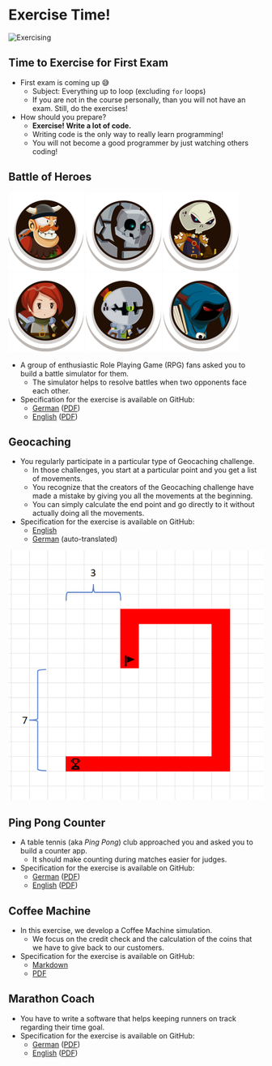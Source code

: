 # Exercise Time!

![Exercising](https://media.tenor.com/lpm8dDVS_OgAAAAC/exercise-exercising.gif)


## Time to Exercise for First Exam

* First <!-- .element: class="fragment" --> exam is coming up 😅
  * Subject: Everything up to loop (excluding `for` loops)
  * If you are not in the course personally, than you will not have an exam. Still, do the exercises!
* How <!-- .element: class="fragment" --> should you prepare?
  * **Exercise! Write a lot of code.**
  * Writing code is the only way to really learn programming!
  * You will not become a good programmer by just watching others coding!


## Battle of Heroes

![Pirate](https://github.com/htl-leo-prog-1/programming_fundamentals_cs/raw/main/exams/2022-11-03-battle-simulator/pirate.png)
![Stone Chewer](https://github.com/htl-leo-prog-1/programming_fundamentals_cs/raw/main/exams/2022-11-03-battle-simulator/stone-chewer.png)
![Ghost Warrior](https://github.com/htl-leo-prog-1/programming_fundamentals_cs/raw/main/exams/2022-11-03-battle-simulator/ghost-warrior.png)
![Outworlder](https://github.com/htl-leo-prog-1/programming_fundamentals_cs/raw/main/exams/2022-11-03-battle-simulator/outworlder.png)
![Monster Knight](https://github.com/htl-leo-prog-1/programming_fundamentals_cs/raw/main/exams/2022-11-03-battle-simulator/monster-knight.png)
![Dark Goblin](https://github.com/htl-leo-prog-1/programming_fundamentals_cs/raw/main/exams/2022-11-03-battle-simulator/dark-goblin.png)

* A group of enthusiastic Role Playing Game (RPG) fans asked you to build a battle simulator for them.
  * The simulator helps to resolve battles when two opponents face each other.
* Specification for the exercise is available on GitHub:
  * [German](https://github.com/htl-leo-prog-1/programming_fundamentals_cs/blob/main/exams/2022-11-03-battle-simulator/readme-de.md) ([PDF](https://github.com/htl-leo-prog-1/programming_fundamentals_cs/raw/main/exams/2022-11-03-battle-simulator/readme-de.pdf))
  * [English](https://github.com/htl-leo-prog-1/programming_fundamentals_cs/blob/main/exams/2022-11-03-battle-simulator/readme.md) ([PDF](https://github.com/htl-leo-prog-1/programming_fundamentals_cs/raw/main/exams/2022-11-03-battle-simulator/readme.pdf))


## Geocaching

<div class="container" data-markdown><div class="col" data-markdown>

* You regularly participate in a particular type of Geocaching challenge.
  * In those challenges, you start at a particular point and you get a list of movements.
  * You recognize that the creators of the Geocaching challenge have made a mistake by giving you all the movements at the beginning.
  * You can simply calculate the end point and go directly to it without actually doing all the movements.
* Specification for the exercise is available on GitHub:
  * [English](https://github.com/htl-leo-prog-1/programming_fundamentals_cs/blob/main/exams/2022-11-07-geo-caching/readme.md)
  * [German](https://github-com.translate.goog/htl-leo-prog-1/programming_fundamentals_cs/blob/main/exams/2022-11-07-geo-caching/readme.md?_x_tr_sl=auto&_x_tr_tl=en&_x_tr_hl=en-US&_x_tr_pto=wapp) (auto-translated)

</div><div class="col" data-markdown>

![Manhattan Distance](https://github.com/htl-leo-prog-1/programming_fundamentals_cs/raw/main/exams/2022-11-07-geo-caching/illustration.png)

</div></div>


## Ping Pong Counter

* A table tennis (aka *Ping Pong*) club approached you and asked you to build a counter app.
  * It should make counting during matches easier for judges.
* Specification for the exercise is available on GitHub:
  * [German](https://github.com/htl-leo-prog-1/programming_fundamentals_cs/blob/main/exams/2022-11-10-ping-pong/readme-de.md) ([PDF](https://github.com/htl-leo-prog-1/programming_fundamentals_cs/raw/main/exams/2022-11-10-ping-pong/readme-de.pdf))
  * [English](https://github.com/htl-leo-prog-1/programming_fundamentals_cs/blob/main/exams/2022-11-10-ping-pong/readme.md) ([PDF](https://github.com/htl-leo-prog-1/programming_fundamentals_cs/raw/main/exams/2022-11-10-ping-pong/readme.pdf))


## Coffee Machine

* In this exercise, we develop a Coffee Machine simulation.
  * We focus on the credit check and the calculation of the coins that we have to give back to our customers.
* Specification for the exercise is available on GitHub:
  * [Markdown](https://github.com/htl-leo-prog-1/programming_fundamentals_cs/blob/main/exams/2022-11-17-coffee-maker/readme.md)
  * [PDF](https://github.com/htl-leo-prog-1/programming_fundamentals_cs/raw/main/exams/2022-11-17-coffee-maker/readme.pdf)


## Marathon Coach

* You have to write a software that helps keeping runners on track regarding their time goal.
* Specification for the exercise is available on GitHub:
  * [German](https://github.com/htl-leo-prog-1/programming_fundamentals_cs/blob/main/exams/2022-11-24-marathon-coach/readme-de.md) ([PDF](https://github.com/htl-leo-prog-1/programming_fundamentals_cs/raw/main/exams/2022-11-24-marathon-coach/readme-de.pdf))
  * [English](https://github.com/htl-leo-prog-1/programming_fundamentals_cs/blob/main/exams/2022-11-24-marathon-coach/readme.md) ([PDF](https://github.com/htl-leo-prog-1/programming_fundamentals_cs/raw/main/exams/2022-11-24-marathon-coach/readme.pdf))
